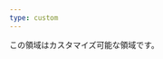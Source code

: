 ```yaml
---
type: custom
---
```


<div className="text-left text-white container">

この領域はカスタマイズ可能な領域です。

</div>
